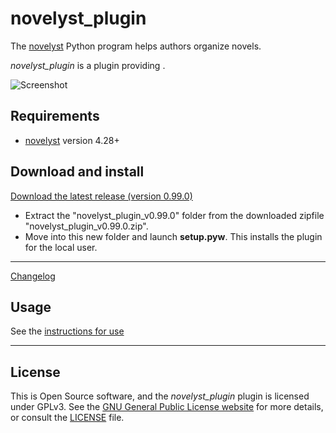 # novelyst_plugin

The [novelyst](https://peter88213.github.io/novelyst/) Python program helps authors organize novels.  

*novelyst_plugin* is a plugin providing . 

![Screenshot](Screenshots/screen01.png)

## Requirements

- [novelyst](https://peter88213.github.io/novelyst/) version 4.28+

## Download and install

[Download the latest release (version 0.99.0)](https://github.com/peter88213/novelyst_plugin/raw/main/dist/novelyst_plugin_v0.99.0.zip)

- Extract the "novelyst_plugin_v0.99.0" folder from the downloaded zipfile "novelyst_plugin_v0.99.0.zip".
- Move into this new folder and launch **setup.pyw**. This installs the plugin for the local user.

---

[Changelog](changelog)

## Usage

See the [instructions for use](usage)

---

## License

This is Open Source software, and the *novelyst_plugin* plugin is licensed under GPLv3. See the
[GNU General Public License website](https://www.gnu.org/licenses/gpl-3.0.en.html) for more
details, or consult the [LICENSE](https://github.com/peter88213/novelyst_plugin/blob/main/LICENSE) file.
